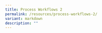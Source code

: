 ```yaml
---
title: Process Workflows 2
permalink: /resources/process-workflows-2/
variant: markdown
description: ""
---
```

